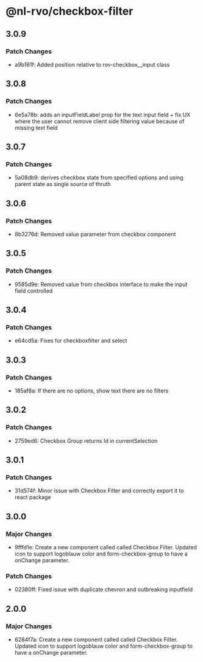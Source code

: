# @nl-rvo/checkbox-filter

## 3.0.9

### Patch Changes

- a9b161f: Added position relative to rov-checkbox\_\_input class

## 3.0.8

### Patch Changes

- 6e5a78b: adds an inputFieldLabel prop for the text input field + fix UX where the user cannot remove client side filtering value because of missing text field

## 3.0.7

### Patch Changes

- 5a08db9: derives checkbox state from specified options and using parent state as single source of thruth

## 3.0.6

### Patch Changes

- 8b3276d: Removed value parameter from checkbox component

## 3.0.5

### Patch Changes

- 9585d9e: Removed value from checkbox interface to make the input field controlled

## 3.0.4

### Patch Changes

- e64cd5a: Fixes for checkboxfilter and select

## 3.0.3

### Patch Changes

- 185af8a: If there are no options, show text there are no filters

## 3.0.2

### Patch Changes

- 2759ed6: Checkbox Group returns Id in currentSelection

## 3.0.1

### Patch Changes

- 31d574f: Minor Issue with Checkbox Filter and correctly export it to react package

## 3.0.0

### Major Changes

- 9fffd1e: Create a new component called called Checkbox Filter. Updated icon to support logoblauw color and form-checkbox-group to have a onChange parameter.

### Patch Changes

- 02380ff: Fixed issue with duplicate chevron and outbreaking inputfield

## 2.0.0

### Major Changes

- 6284f7a: Create a new component called called Checkbox Filter. Updated icon to support logoblauw color and form-checkbox-group to have a onChange parameter.
